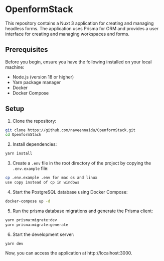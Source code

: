 # OpenformStack

This repository contains a Nuxt 3 application for creating and managing headless forms. The application uses Prisma for ORM and provides a user interface for creating and managing workspaces and forms.
## Prerequisites

Before you begin, ensure you have the following installed on your local machine:

- Node.js (version 18 or higher)
- Yarn package manager
- Docker
- Docker Compose

## Setup

1. Clone the repository:

```bash
git clone https://github.com/naveennaidu/OpenformStack.git
cd OpenformStack
```

2. Install dependencies:

```bash
yarn install
```

3. Create a `.env` file in the root directory of the project by copying the `.env.example` file:

```bash
cp .env.example .env for mac os and linux
use copy instead of cp in windows
```

4. Start the PostgreSQL database using Docker Compose:

```bash
docker-compose up -d
```

5. Run the prisma database migrations and generate the Prisma client:

```bash
yarn prisma:migrate:dev
yarn prisma:migrate:generate
```

6. Start the development server:

```bash
yarn dev
```

Now, you can access the application at http://localhost:3000.
